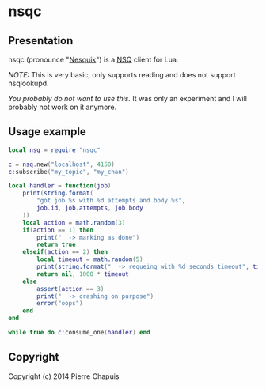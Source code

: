 # nsqc

## Presentation

nsqc (pronounce "[Nesquik](http://northdallasgazette.com/wordpress/wp-content/uploads/2012/11/2f561c70a67f88377c3abbf041edbc72.jpg)") is a [NSQ](http://nsq.io/) client for Lua.

*NOTE:* This is very basic, only supports reading and does not support nsqlookupd.

*You probably do not want to use this.* It was only an experiment and
I will probably not work on it anymore.

## Usage example

```lua
local nsq = require "nsqc"

c = nsq.new("localhost", 4150)
c:subscribe("my_topic", "my_chan")

local handler = function(job)
    print(string.format(
        "got job %s with %d attempts and body %s",
        job.id, job.attempts, job.body
    ))
    local action = math.random(3)
    if(action == 1) then
        print("  -> marking as done")
        return true
    elseif(action == 2) then
        local timeout = math.random(5)
        print(string.format("  -> requeing with %d seconds timeout", timeout))
        return nil, 1000 * timeout
    else
        assert(action == 3)
        print("  -> crashing on purpose")
        error("oops")
    end
end

while true do c:consume_one(handler) end
```

## Copyright

Copyright (c) 2014 Pierre Chapuis
